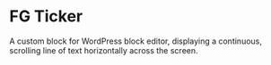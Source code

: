# FG Ticker

A custom block for WordPress block editor, displaying a continuous, scrolling line of text horizontally across the screen.
